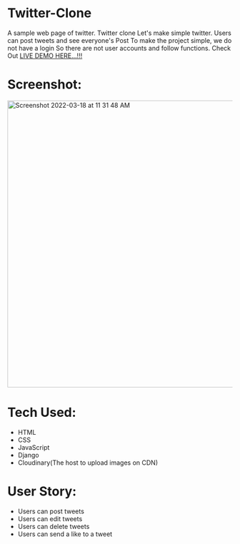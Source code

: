 # Twitter-Clone
A sample web page of twitter. Twitter clone Let's make simple twitter. Users can post tweets and see everyone's Post To make the project simple, we do not have a login So there are not user accounts and follow functions.
Check Out [LIVE DEMO HERE...!!!](https://twitter-clone-apporva.herokuapp.com/)

# Screenshot:
 <img width="643" alt="Screenshot 2022-03-18 at 11 31 48 AM" src="https://user-images.githubusercontent.com/99715304/158948562-70ca9884-d9f9-494f-b1fc-28078f8c107f.png">

# Tech Used:
* HTML
* CSS 
* JavaScript 
* Django
* Cloudinary(The host to upload images on CDN)

# User Story:
* Users can post tweets 
* Users can edit tweets
* Users can delete tweets 
* Users can send a like to a tweet
